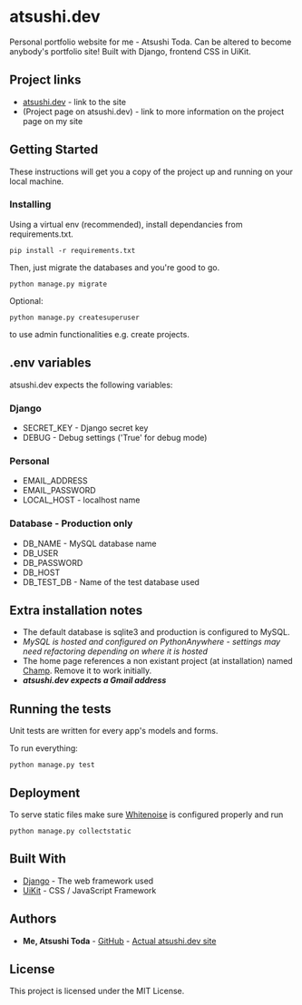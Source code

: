 # atsushi.dev

Personal portfolio website for me - Atsushi Toda. Can be altered to become anybody's portfolio site! Built with Django, frontend CSS in UiKit.

## Project links
* [atsushi.dev](https://www.atsushi.dev) - link to the site
* (Project page on atsushi.dev) - link to more information on the project page on my site

## Getting Started

These instructions will get you a copy of the project up and running on your local machine.

### Installing

Using a virtual env (recommended), install dependancies from requirements.txt.

```
pip install -r requirements.txt
```
Then, just migrate the databases and you're good to go.
```
python manage.py migrate
```
Optional:
```
python manage.py createsuperuser
```

to use admin functionalities e.g. create projects.

## .env variables
atsushi.dev expects the following variables:

### Django
* SECRET_KEY - Django secret key
* DEBUG - Debug settings ('True' for debug mode)

### Personal
* EMAIL_ADDRESS
* EMAIL_PASSWORD
* LOCAL_HOST - localhost name

### Database - Production only
* DB_NAME - MySQL database name
* DB_USER
* DB_PASSWORD
* DB_HOST
* DB_TEST_DB - Name of the test database used


## Extra installation notes
* The default database is sqlite3 and production is configured to MySQL.
* *MySQL is hosted and configured on PythonAnywhere - settings may need refactoring depending on where it is hosted*
* The home page references a non existant project (at installation) named [Champ](https://champ.atsushi.dev/). Remove it to work initially.
* ***atsushi.dev expects a Gmail address***

## Running the tests

Unit tests are written for every app's models and forms.

To run everything:
```
python manage.py test
```

## Deployment

To serve static files make sure [Whitenoise](http://whitenoise.evans.io/en/stable/django.html) is configured properly and run
```
python manage.py collectstatic
```

## Built With

* [Django](https://docs.djangoproject.com/en/2.2/) - The web framework used
* [UiKit](https://getuikit.com/docs/introduction) - CSS / JavaScript Framework

## Authors

* **Me, Atsushi Toda** - [GitHub](https://github.com/broadsinatlanta) - [Actual atsushi.dev site](https://www.atsushi.dev)

## License

This project is licensed under the MIT License.
